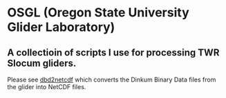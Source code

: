 # OSGL (Oregon State University Glider Laboratory)

## A collectioin of scripts I use for processing TWR Slocum gliders.

Please see [dbd2netcdf](https://github.com/mousebrains/dbd2netcdf) which converts the Dinkum Binary Data files from the glider into NetCDF files.
